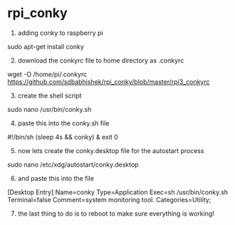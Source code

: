 # rpi_conky

1. adding conky to raspberry pi

sudo apt-get install conky


2. download the conkyrc file to home directory as .conkyrc

wget -O /home/pi/.conkyrc https://github.com/sdbabhishek/rpi_conky/blob/master/rpi3_conkyrc


3. create the shell script

sudo nano /usr/bin/conky.sh


4. paste this into the conky.sh file

#!/bin/sh
(sleep 4s && conky) &
exit 0


5. now lets create the conky.desktop file for the autostart process

sudo nano /etc/xdg/autostart/conky.desktop


6. and paste this into the file

[Desktop Entry]
Name=conky
Type=Application
Exec=sh /usr/bin/conky.sh
Terminal=false
Comment=system monitoring tool.
Categories=Utility;



7. the last thing to do is to reboot to make sure everything is working!
